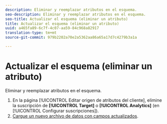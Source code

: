 ```yaml
---
description: Eliminar y reemplazar atributos en el esquema.
seo-description: Eliminar y reemplazar atributos en el esquema.
seo-title: Actualizar el esquema (eliminar un atributo)
title: Actualizar el esquema (eliminar un atributo)
uuid: a465fa89-6c7f-4c07-aa59-84c968a82917
translation-type: tm+mt
source-git-commit: 979b2202a70e2a5362aa86a65a17d7c4279b3a1a

---
```



# Actualizar el esquema (eliminar un atributo)

Eliminar y reemplazar atributos en el esquema.


1. En la página [!UICONTROL Editar origen de atributos del cliente], elimine la suscripción de **[!UICONTROL Target]** o **[!UICONTROL Analytics]** (en [!UICONTROL Configurar suscripciones]).
1. [Cargue un nuevo archivo de datos con campos actualizados](../attributes/t-crs-usecase.md#task_BCC327B2A0EF4A1BBB2934013AB92B78).


